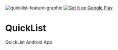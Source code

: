 ![quicklist-feature-graphic](https://cloud.githubusercontent.com/assets/18324680/21578754/227e98f8-cf84-11e6-869c-ee72e008426b.png)
<a href='https://play.google.com/store/apps/details?id=com.QuickList.christophercoverdale.QuickList&pcampaignid=MKT-Other-global-all-co-prtnr-py-PartBadge-Mar2515-1'><img alt='Get it on Google Play' src='https://play.google.com/intl/en_gb/badges/images/generic/en_badge_web_generic.png'/></a>
# QuickList
QuickList Android App
